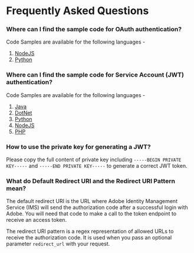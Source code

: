 # Frequently Asked Questions

### Where can I find the sample code for OAuth authentication?
Code Samples are available for the following languages - 
1. [NodeJS](https://github.com/AdobeDocs/adobe-dev-console/tree/main/samples/adobe-auth-node)
2. [Python](https://github.com/AdobeDocs/adobe-dev-console/tree/main/samples/adobe-auth-python)

### Where can I find the sample code for Service Account (JWT) authentication?
Code Samples are available for the following languages - 
1. [Java](https://github.com/AdobeDocs/adobe-dev-console/tree/main/samples/adobe-jwt-java)
2. [DotNet](https://github.com/AdobeDocs/adobe-dev-console/tree/main/samples/adobe-jwt-dotnet)
3. [Python](https://github.com/AdobeDocs/adobe-dev-console/tree/main/samples/adobe-jwt-python)
4. [NodeJS](https://github.com/AdobeDocs/adobe-dev-console/tree/main/samples/adobe-jwt-node)
5. [PHP](https://github.com/AdobeDocs/adobe-dev-console/tree/main/samples/adobe-jwt-php)
   
### How to use the private key for generating a JWT?
Please copy the full content of private key including `-----BEGIN PRIVATE KEY-----` and `-----END PRIVATE KEY-----` to generate a correct JWT token.

### What do Default Redirect URI and the Redirect URI Pattern mean?
The default redirect URI is the URL where Adobe Identity Management Service (IMS) will send the authorization code after a successful login with Adobe. You will need that code to make a call to the token endpoint to receive an access token.

The redirect URI pattern is a regex representation of allowed URLs to receive the authorization code. It is used when you pass an optional parameter `redirect_url` with your request.

